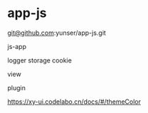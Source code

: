 # app-js

git@github.com:yunser/app-js.git




js-app

logger
storage
cookie


view


plugin


https://xy-ui.codelabo.cn/docs/#/themeColor

